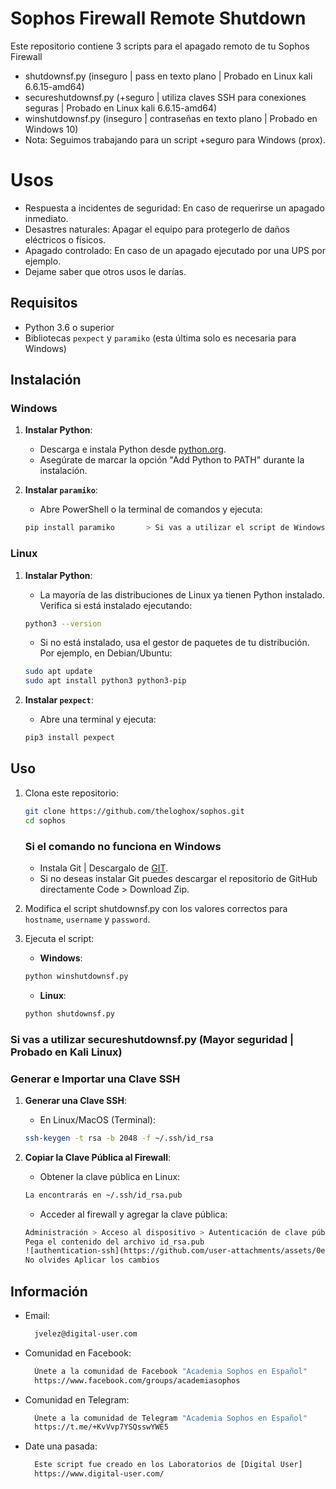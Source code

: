 # Sophos Firewall Remote Shutdown
Este repositorio contiene 3 scripts para el apagado remoto de tu Sophos Firewall

- shutdownsf.py (inseguro | pass en texto plano | Probado en Linux kali 6.6.15-amd64)
- secureshutdownsf.py (+seguro | utiliza claves SSH para conexiones seguras | Probado en Linux kali 6.6.15-amd64)
- winshutdownsf.py (inseguro | contraseñas en texto plano | Probado en Windows 10)
- Nota: Seguimos trabajando para un script +seguro para Windows (prox).

# Usos
- Respuesta a incidentes de seguridad: En caso de requerirse un apagado inmediato.
- Desastres naturales: Apagar el equipo para protegerlo de daños eléctricos o físicos.
- Apagado controlado: En caso de un apagado ejecutado por una UPS por ejemplo.
- Dejame saber que otros usos le darías.

## Requisitos

- Python 3.6 o superior
- Bibliotecas `pexpect` y `paramiko` (esta última solo es necesaria para Windows)

## Instalación

### Windows

1. **Instalar Python**:
    - Descarga e instala Python desde [python.org](https://www.python.org/downloads/windows/).
    - Asegúrate de marcar la opción "Add Python to PATH" durante la instalación.

2. **Instalar `paramiko`**:
    - Abre PowerShell o la terminal de comandos y ejecuta:
    ```sh
    pip install paramiko       > Si vas a utilizar el script de Windows
    ```

### Linux

1. **Instalar Python**:
    - La mayoría de las distribuciones de Linux ya tienen Python instalado. Verifica si está instalado ejecutando:
    ```sh
    python3 --version
    ```
    - Si no está instalado, usa el gestor de paquetes de tu distribución. Por ejemplo, en Debian/Ubuntu:
    ```sh
    sudo apt update
    sudo apt install python3 python3-pip
    ```

2. **Instalar `pexpect`**:
    - Abre una terminal y ejecuta:
    ```sh
    pip3 install pexpect
    ```

## Uso

1. Clona este repositorio:
    ```sh
    git clone https://github.com/theloghox/sophos.git
    cd sophos
    ```
    ### Si el comando no funciona en Windows
    - Instala Git | Descargalo de [GIT](https://git-scm.com/).
    - Si no deseas instalar Git puedes descargar el repositorio de GitHub directamente  Code > Download Zip.

2. Modifica el script shutdownsf.py con los valores correctos para `hostname`, `username` y `password`.

3. Ejecuta el script:

    - **Windows**:
    ```sh
    python winshutdownsf.py
    ```

    - **Linux**:
    ```sh
    python shutdownsf.py
    ```

### Si vas a utilizar secureshutdownsf.py (Mayor seguridad | Probado en Kali Linux)

### Generar e Importar una Clave SSH

1. **Generar una Clave SSH**:
   - En Linux/MacOS (Terminal):
    ```sh
    ssh-keygen -t rsa -b 2048 -f ~/.ssh/id_rsa
    ```

2. **Copiar la Clave Pública al Firewall**:
     - Obtener la clave pública en Linux:
    ```sh
    La encontrarás en ~/.ssh/id_rsa.pub
    ```
    - Acceder al firewall y agregar la clave pública:
    ```sh
    Administración > Acceso al dispositivo > Autenticación de clave pública para el administrador
    Pega el contenido del archivo id_rsa.pub
    ![authentication-ssh](https://github.com/user-attachments/assets/0e744fa6-c8ee-4f29-a50f-da7bbc2e15d9)
    No olvides Aplicar los cambios
    ```

## Información
- Email:
  ```sh
    jvelez@digital-user.com
  ```
- Comunidad en Facebook:
  ```sh
    Únete a la comunidad de Facebook "Academia Sophos en Español"
    https://www.facebook.com/groups/academiasophos
  ```
- Comunidad en Telegram:
  ```sh
    Únete a la comunidad de Telegram "Academia Sophos en Español"
    https://t.me/+KvVvp7YSQsswYWE5
  ```
- Date una pasada:
  ```sh
    Este script fue creado en los Laboratorios de [Digital User]
    https://www.digital-user.com/
  ```


